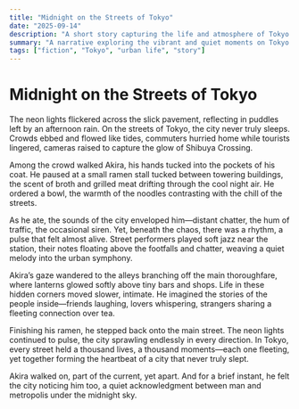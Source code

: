 ```yaml
---
title: "Midnight on the Streets of Tokyo"
date: "2025-09-14"
description: "A short story capturing the life and atmosphere of Tokyo at night."
summary: "A narrative exploring the vibrant and quiet moments on Tokyo's streets after dark."
tags: ["fiction", "Tokyo", "urban life", "story"]
---
```


# Midnight on the Streets of Tokyo

The neon lights flickered across the slick pavement, reflecting in puddles left by an afternoon rain. On the streets of Tokyo, the city never truly sleeps. Crowds ebbed and flowed like tides, commuters hurried home while tourists lingered, cameras raised to capture the glow of Shibuya Crossing.

Among the crowd walked Akira, his hands tucked into the pockets of his coat. He paused at a small ramen stall tucked between towering buildings, the scent of broth and grilled meat drifting through the cool night air. He ordered a bowl, the warmth of the noodles contrasting with the chill of the streets.

As he ate, the sounds of the city enveloped him—distant chatter, the hum of traffic, the occasional siren. Yet, beneath the chaos, there was a rhythm, a pulse that felt almost alive. Street performers played soft jazz near the station, their notes floating above the footfalls and chatter, weaving a quiet melody into the urban symphony.

Akira’s gaze wandered to the alleys branching off the main thoroughfare, where lanterns glowed softly above tiny bars and shops. Life in these hidden corners moved slower, intimate. He imagined the stories of the people inside—friends laughing, lovers whispering, strangers sharing a fleeting connection over tea.

Finishing his ramen, he stepped back onto the main street. The neon lights continued to pulse, the city sprawling endlessly in every direction. In Tokyo, every street held a thousand lives, a thousand moments—each one fleeting, yet together forming the heartbeat of a city that never truly slept.

Akira walked on, part of the current, yet apart. And for a brief instant, he felt the city noticing him too, a quiet acknowledgment between man and metropolis under the midnight sky.
